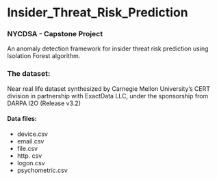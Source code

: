 # Insider_Threat_Risk_Prediction
### NYCDSA - Capstone Project

An anomaly detection framework for insider threat risk prediction using Isolation Forest algorithm.

### The dataset: 
Near real life dataset synthesized by Carnegie Mellon University’s CERT division in partnership with ExactData LLC, under the sponsorship from DARPA I2O (Release v3.2)
#### Data files:
- device.csv
- email.csv
- file.csv
- http. csv
- logon.csv
- psychometric.csv
